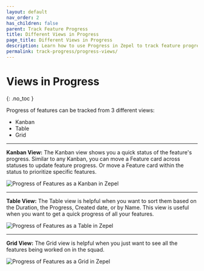 ```yaml
---
layout: default
nav_order: 2
has_children: false
parent: Track Feature Progress
title: Different Views in Progress
page_title: Different Views in Progress
description: Learn how to use Progress in Zepel to track feature progress and plan for the road ahead.
permalink: track-progress/progress-views/
---
```

# Views in Progress
{: .no_toc }

Progress of features can be tracked from 3 different views:
- Kanban
- Table
- Grid

---

**Kanban View:** The Kanban view shows you a quick status of the feature's progress. Similar to any Kanban, you can move a Feature card across statuses to update feature progress. Or move a Feature card within the status to prioritize specific features.

![Progress of Features as a Kanban in Zepel](/guide/assets/uploads/zepel-progress-kanban.png "Feature Progress as a Kanban")


---

**Table View:** The Table view is helpful when you want to sort them based on the Duration, the Progress, Created date, or by Name. This view is useful when you want to get a quick progress of all your features.

![Progress of Features as a Table in Zepel](/guide/assets/uploads/zepel-progress-table.png "Feature Progress as a Table")

---

**Grid View:** The Grid view is helpful when you just want to see all the features being worked on in the squad. 

![Progress of Features as a Grid in Zepel](/guide/assets/uploads/zepel-progress-grid.png "Feature Progress as a Grid")
